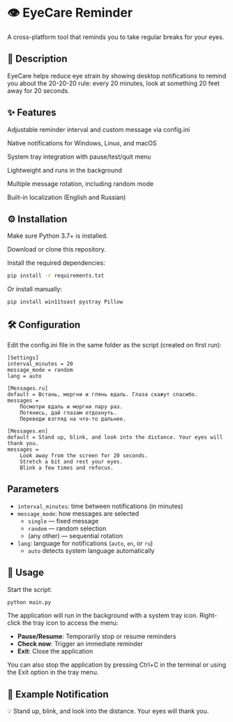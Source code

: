 # 👁️ EyeCare Reminder
A cross-platform tool that reminds you to take regular breaks for your eyes.

## 📝 Description
EyeCare helps reduce eye strain by showing desktop notifications to remind you about the 20-20-20 rule: every 20 minutes, look at something 20 feet away for 20 seconds.

## ✨ Features
Adjustable reminder interval and custom message via config.ini

Native notifications for Windows, Linux, and macOS

System tray integration with pause/test/quit menu

Lightweight and runs in the background

Multiple message rotation, including random mode

Built-in localization (English and Russian)

## ⚙️ Installation
Make sure Python 3.7+ is installed.

Download or clone this repository.

Install the required dependencies:

```bash
pip install -r requirements.txt
```

Or install manually:
```bash
pip install win11toast pystray Pillow
```

## 🛠️ Configuration
Edit the config.ini file in the same folder as the script (created on first run):

```
[Settings]
interval_minutes = 20
message_mode = random
lang = auto

[Messages.ru]
default = Встань, моргни и глянь вдаль. Глаза скажут спасибо.
messages =
    Посмотри вдаль и моргни пару раз.
    Потянись, дай глазам отдохнуть.
    Переведи взгляд на что-то дальнее.

[Messages.en]
default = Stand up, blink, and look into the distance. Your eyes will thank you.
messages =
    Look away from the screen for 20 seconds.
    Stretch a bit and rest your eyes.
    Blink a few times and refocus.
```
## Parameters
- `interval_minutes`: time between notifications (in minutes)
- `message_mode`: how messages are selected
  - `single` — fixed message
  - `random` — random selection
  - (any other) — sequential rotation
- `lang`: language for notifications (`auto`, `en`, or `ru`)
  - `auto` detects system language automatically 

## 🚀 Usage
Start the script:

```bash
python main.py
```

The application will run in the background with a system tray icon. Right-click the tray icon to access the menu:

- **Pause/Resume**: Temporarily stop or resume reminders
- **Check now**: Trigger an immediate reminder
- **Exit**: Close the application

You can also stop the application by pressing Ctrl+C in the terminal or using the Exit option in the tray menu.

## 🔔 Example Notification
💡 Stand up, blink, and look into the distance. Your eyes will thank you.